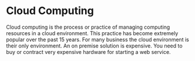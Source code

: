 # Cloud Computing

Cloud computing is the process or practice of managing computing resources in a cloud environment. This practice has become extremely popular over the past 15 years.  For many business the cloud environment is their only environment. An on premise solution is expensive.  You need to buy or contract very expensive hardware for starting a web service.